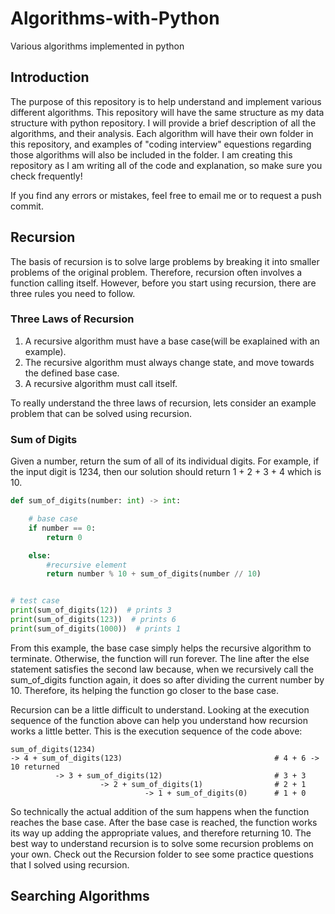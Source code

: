 # Algorithms-with-Python
Various algorithms implemented in python

## Introduction
The purpose of this repository is to help understand and implement various different algorithms. This repository will have the same structure as my data structure with python repository. I will provide a brief description of all the algorithms, and their analysis. Each algorithm will have their own folder in this repository, and examples of "coding interview" equestions regarding those algorithms will also be included in the folder. I am creating this repository as I am writing all of the code and explanation, so make sure you check frequently!

If you find any errors or mistakes, feel free to email me or to request a push commit.

## Recursion
The basis of recursion is to solve large problems by breaking it into smaller problems of the original problem. Therefore, recursion often involves a function calling itself. However, before you start using recursion, there are three rules you need to follow.

### Three Laws of Recursion
1. A recursive algorithm must have a base case(will be exaplained with an example).
2. The recursive algorithm must always change state, and move towards the defined base case.
3. A recursive algorithm must call itself.

To really understand the three laws of recursion, lets consider an example problem that can be solved using recursion.

### Sum of Digits
Given a number, return the sum of all of its individual digits. For example, if the input digit is 1234, then our solution should return 1 + 2 + 3 + 4 which is 10.

```python
def sum_of_digits(number: int) -> int:

    # base case
    if number == 0:
        return 0

    else:
        #recursive element
        return number % 10 + sum_of_digits(number // 10)


# test case
print(sum_of_digits(12))  # prints 3
print(sum_of_digits(123))  # prints 6
print(sum_of_digits(1000))  # prints 1
```

From this example, the base case simply helps the recursive algorithm to terminate. Otherwise, the function will run forever. The line after the else statement satisfies the second law because, when we recursively call the sum_of_digits function again, it does so after dividing the current number by 10. Therefore, its helping the function go closer to the base case.

Recursion can be a little difficult to understand. Looking at the execution sequence of the function above can help you understand how recursion works a little better. This is the execution sequence of the code above:
```
sum_of_digits(1234)
-> 4 + sum_of_digits(123)                                  # 4 + 6 -> 10 returned
          -> 3 + sum_of_digits(12)                         # 3 + 3
                    -> 2 + sum_of_digits(1)                # 2 + 1
                              -> 1 + sum_of_digits(0)      # 1 + 0
```
So technically the actual addition of the sum happens when the function reaches the base case. After the base case is reached, the function works its way up adding the appropriate values, and therefore returning 10. The best way to understand recursion is to solve some recursion problems on your own. Check out the Recursion folder to see some practice questions that I solved using recursion.

## Searching Algorithms


